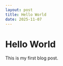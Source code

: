 ```yaml
---
layout: post
title: Hello World
date: 2025-11-07
---
```


# Hello World

This is my first blog post.
